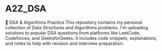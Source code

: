 # A2Z_DSA
📘 DSA &amp; Algorithms Practice This repository contains my personal collection of Data Structures and Algorithms problems. I'm uploading solutions to popular DSA questions from platforms like LeetCode, Codeforces, and GeeksforGeeks. It includes code snippets, explanations, and notes to help with revision and interview preparation.
